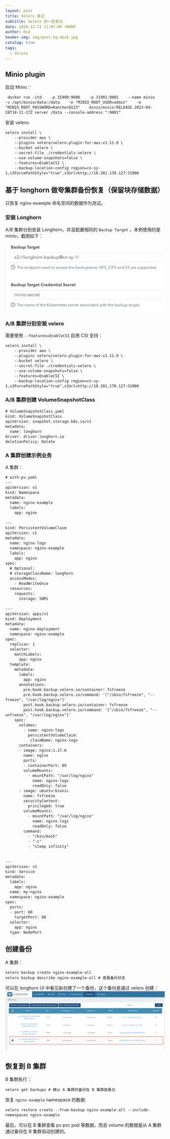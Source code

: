 ```yaml
---
layout: post
title: Velero 笔记
subtitle: Velero 的一些笔记
date: 2024-12-21 11:07:00 +0800
author: Ksd
header-img: img/post-bg-desk.jpg
catalog: true
tags:
  - Velero
---
```


## Minio plugin

启动 Minio：

```
 docker run -itd    -p 31900:9000    -p 31901:9001    --name minio    -v /opt/minio/data:/data    -e "MINIO_ROOT_USER=admin"    -e "MINIO_ROOT_PASSWORD=Rancher@123"    minio/minio:RELEASE.2023-04-28T18-11-17Z server /data --console-address ":9001"
```

安装 velero:

```
velero install \
    --provider aws \
    --plugins velero/velero-plugin-for-aws:v1.11.0 \
    --bucket velero \
    --secret-file ./credentials-velero \
    --use-volume-snapshots=false \
    --features=EnableCSI \
    --backup-location-config region=cn-sy-1,s3ForcePathStyle="true",s3Url=http://10.201.170.127:31900
```

## 基于 longhorn 做夸集群备份恢复（保留块存储数据）

只恢复 nginx-example 命名空间的数据作为测试。

### 安装 Longhorn

A/B 集群分别安装 Longhorn，并且配置相同的 `Backup Target` ，本例使用的是 minio，截图如下：

![](https://raw.githubusercontent.com/kingsd041/picture/main/202501071416431.png)

### A/B 集群分别安装 velero

需要使用 `--features=EnableCSI` 启用 CSI 支持：

```
velero install \
    --provider aws \
    --plugins velero/velero-plugin-for-aws:v1.11.0 \
    --bucket velero \
    --secret-file ./credentials-velero \
    --use-volume-snapshots=false \
    --features=EnableCSI \
    --backup-location-config region=cn-sy-1,s3ForcePathStyle="true",s3Url=http://10.201.170.127:31900
```

### A/B 集群创建 VolumeSnapshotClass

```
# VolumeSnapshotClass.yaml
kind: VolumeSnapshotClass
apiVersion: snapshot.storage.k8s.io/v1
metadata:
  name: longhorn
driver: driver.longhorn.io
deletionPolicy: Delete
```

### A 集群创建示例业务

A 集群：

```
# with-pv.yaml
---
apiVersion: v1
kind: Namespace
metadata:
  name: nginx-example
  labels:
    app: nginx

---
kind: PersistentVolumeClaim
apiVersion: v1
metadata:
  name: nginx-logs
  namespace: nginx-example
  labels:
    app: nginx
spec:
  # Optional:
  # storageClassName: longhorn
  accessModes:
    - ReadWriteOnce
  resources:
    requests:
      storage: 50Mi

---
apiVersion: apps/v1
kind: Deployment
metadata:
  name: nginx-deployment
  namespace: nginx-example
spec:
  replicas: 1
  selector:
    matchLabels:
      app: nginx
  template:
    metadata:
      labels:
        app: nginx
      annotations:
        pre.hook.backup.velero.io/container: fsfreeze
        pre.hook.backup.velero.io/command: '["/sbin/fsfreeze", "--freeze", "/var/log/nginx"]'
        post.hook.backup.velero.io/container: fsfreeze
        post.hook.backup.velero.io/command: '["/sbin/fsfreeze", "--unfreeze", "/var/log/nginx"]'
    spec:
      volumes:
        - name: nginx-logs
          persistentVolumeClaim:
           claimName: nginx-logs
      containers:
      - image: nginx:1.17.6
        name: nginx
        ports:
        - containerPort: 80
        volumeMounts:
          - mountPath: "/var/log/nginx"
            name: nginx-logs
            readOnly: false
      - image: ubuntu:bionic
        name: fsfreeze
        securityContext:
          privileged: true
        volumeMounts:
          - mountPath: "/var/log/nginx"
            name: nginx-logs
            readOnly: false
        command:
          - "/bin/bash"
          - "-c"
          - "sleep infinity"


---
apiVersion: v1
kind: Service
metadata:
  labels:
    app: nginx
  name: my-nginx
  namespace: nginx-example
spec:
  ports:
  - port: 80
    targetPort: 80
  selector:
    app: nginx
  type: NodePort
```

## 创建备份

A 集群：

```
velero backup create nginx-example-all
velero backup describe nginx-example-all # 查看备份状态
```

可以在 longhorn UI 中看见新创建了一个备份，这个备份是通过 velero 创建：
![](https://raw.githubusercontent.com/kingsd041/picture/main/202501071435303.png)

## 恢复到 B 集群

B 集群执行：

```
velero get backups # 确认 A 集群的备份在 B 集群能看见
```

恢复 `nginx-example` namespace 的数据:

```
velero restore create --from-backup nginx-example-all --include-namespaces nginx-example
```

最后，可以在 B 集群查看 pv pvc pod 等数据，而且 volume 的数据是从 A 集群通过备份在 B 集群自动创建的。
